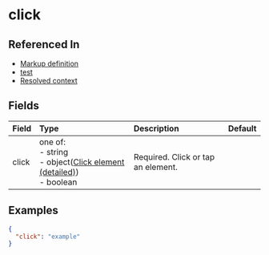 
# click



## Referenced In

- [Markup definition](/docs/references/schemas/markup-definition)
- [test](/docs/references/schemas/test)
- [Resolved context](/docs/references/schemas/resolved-context)

## Fields

Field | Type | Description | Default
:-- | :-- | :-- | :--
click | one of:<br/>- string<br/>- object([Click element (detailed)](/docs/references/schemas/click-element-detailed))<br/>- boolean | Required. Click or tap an element. | 

## Examples

```json
{
  "click": "example"
}
```
